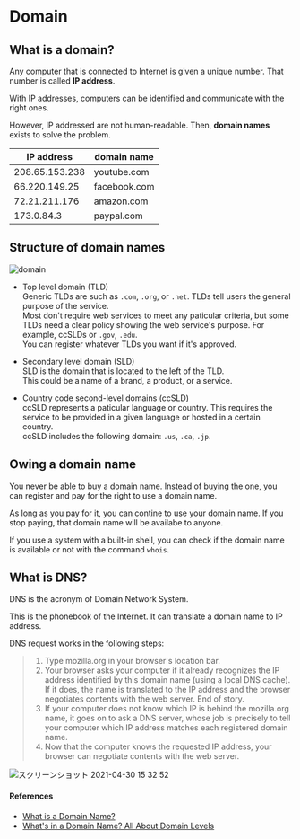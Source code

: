 # Domain

## What is a domain?

Any computer that is connected to Internet is given a unique number. That number is called **IP address**.

With IP addresses, computers can be identified and communicate with the right ones.

However, IP addressed are not human-readable. Then, **domain names** exists to solve the problem.

| IP address     | domain name  |
| -------------- | ------------ |
| 208.65.153.238 | youtube.com  |
| 66.220.149.25  | facebook.com |
| 72.21.211.176  | amazon.com   |
| 173.0.84.3     | paypal.com   |

## Structure of domain names

![domain](https://user-images.githubusercontent.com/51708229/116645810-87f1ac00-a9b1-11eb-986b-3ad457b18d4b.png)

- Top level domain (TLD)
<br>Generic TLDs are such as `.com`, `.org`, or `.net`. TLDs tell users the general purpose of the service.
<br>Most don't require web services to meet any paticular criteria, but some TLDs need a clear policy showing the web service's purpose. For example, ccSLDs or `.gov`, `.edu`.
<br>You can register whatever TLDs you want if it's approved.

- Secondary level domain (SLD)
<br>SLD is the domain that is located to the left of the TLD.
<br>This could be a name of a brand, a product, or a service.

- Country code second-level domains (ccSLD)
<br>ccSLD represents a paticular language or country. This requires the service to be provided in a given language or hosted in a certain country.
<br>ccSLD includes the following domain: `.us`, `.ca`, `.jp`.

## Owing a domain name

You never be able to buy a domain name. Instead of buying the one, you can register and pay for the right to use a domain name.

As long as you pay for it, you can contine to use your domain name. If you stop paying, that domain name will be availabe to anyone.

If you use a system with a built-in shell, you can check if the domain name is available or not with the command `whois`.

## What is DNS?

DNS is the acronym of Domain Network System.

This is the phonebook of the Internet. It can translate a domain name to IP address.

DNS request works in the following steps:

>1. Type mozilla.org in your browser's location bar.
>2. Your browser asks your computer if it already recognizes the IP address identified by this domain name (using a local DNS cache). If it does, the name is translated to the IP address and the browser negotiates contents with the web server. End of story.
>3. If your computer does not know which IP is behind the mozilla.org name, it goes on to ask a DNS server, whose job is precisely to tell your computer which IP address matches each registered domain name.
>4. Now that the computer knows the requested IP address, your browser can negotiate contents with the web server.

![スクリーンショット 2021-04-30 15 32 52](https://user-images.githubusercontent.com/51708229/116657467-62709c80-a9c9-11eb-9726-6056a8a7784f.png)

#### References

- [What is a Domain Name?](https://developer.mozilla.org/en-US/docs/Learn/Common_questions/What_is_a_domain_name)
- [What's in a Domain Name? All About Domain Levels](https://hover.blog/whats-a-domain-name-subdomain-top-level-domain/)
